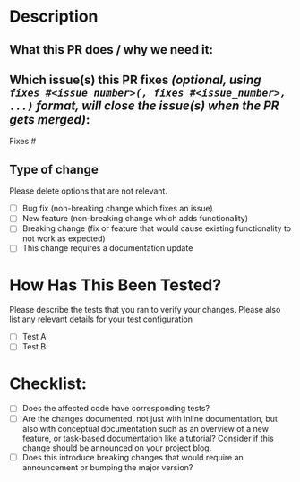 # Description

## What this PR does / why we need it:
<!--Please include a summary of the changes and relevant context. -->

## Which issue(s) this PR fixes *(optional, using `fixes #<issue number>(, fixes #<issue_number>, ...)` format, will close the issue(s) when the PR gets merged)*:
Fixes #

## Type of change

Please delete options that are not relevant.

- [ ] Bug fix (non-breaking change which fixes an issue)
- [ ] New feature (non-breaking change which adds functionality)
- [ ] Breaking change (fix or feature that would cause existing functionality to not work as expected)
- [ ] This change requires a documentation update

# How Has This Been Tested?

Please describe the tests that you ran to verify your changes. Please also list any relevant details for your test configuration

- [ ] Test A
- [ ] Test B

# Checklist:

- [ ] Does the affected code have corresponding tests?
- [ ] Are the changes documented, not just with inline documentation, but also with conceptual documentation such as an overview of a new feature, or task-based documentation like a tutorial? Consider if this change should be announced on your project blog.
- [ ] Does this introduce breaking changes that would require an announcement or bumping the major version?
